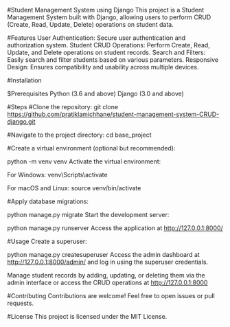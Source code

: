#Student Management System using Django
This project is a Student Management System built with Django, allowing users to perform CRUD (Create, Read, Update, Delete) operations on student data.

#Features
User Authentication: Secure user authentication and authorization system.
Student CRUD Operations: Perform Create, Read, Update, and Delete operations on student records.
Search and Filters: Easily search and filter students based on various parameters.
Responsive Design: Ensures compatibility and usability across multiple devices.

#Installation

$Prerequisites
Python (3.6 and above)
Django (3.0 and above)

#Steps
#Clone the repository:
git clone https://github.com/pratiklamichhane/student-management-system-CRUD-django.git

#Navigate to the project directory:
cd base_project

#Create a virtual environment (optional but recommended):

python -m venv venv
Activate the virtual environment:

For Windows:
venv\Scripts\activate

For macOS and Linux:
source venv/bin/activate

#Apply database migrations:

python manage.py migrate
Start the development server:

python manage.py runserver
Access the application at http://127.0.0.1:8000/

#Usage
Create a superuser:

python manage.py createsuperuser
Access the admin dashboard at http://127.0.0.1:8000/admin/ and log in using the superuser credentials.

Manage student records by adding, updating, or deleting them via the admin interface or access the CRUD operations at http://127.0.0.1:8000

#Contributing
Contributions are welcome! Feel free to open issues or pull requests.

#License
This project is licensed under the MIT License.

 
